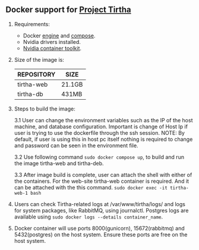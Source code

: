 ## Docker support for [Project Tirtha](https://github.com/smlab-niser/tirtha-public)


1. Requirements:
    * Docker [engine](https://docs.docker.com/engine/install/) and [compose](https://docs.docker.com/compose/install/). 
    * Nvidia drivers installed. 
    * [Nvidia container toolkit](https://docs.nvidia.com/datacenter/cloud-native/container-toolkit/latest/install-guide.html).


2. Size of the image is: 

   | REPOSITORY   |  SIZE   |
   | ------------ | ------- |
   | tirtha-web   | 21.1GB  |
   | tirtha-db    | 431MB   |


3. Steps to build the image: 

    3.1 User can change the environment variables such as the IP of the host machine, and database configuration. Important is change of Host Ip if user is trying to use the dockerfile through the ssh session. NOTE: By default, if user is using this in host pc itself  nothing is required to change and password can be seen in the environment file.

    3.2 Use following command ```sudo docker compose up```, to build and run the image tirtha-web and tirtha-deb. 

    3.3 After image build is complete, user can attach the shell with either of the containers. For the web-site tirtha-web container is required. And it can be attached with the this command. ```sudo docker exec -it tirtha-web-1 bash```


4. Users can check Tirtha-related logs at /var/www/tirtha/logs/ and logs for system packages, like RabbitMQ, using journalctl. Postgres logs are available using ```sudo docker logs --details container_name```.


5. Docker container will use ports 8000(gunicorn), 15672(rabbitmq) and 5432(postgres) on the host system. Ensure these ports are free on the host system. 